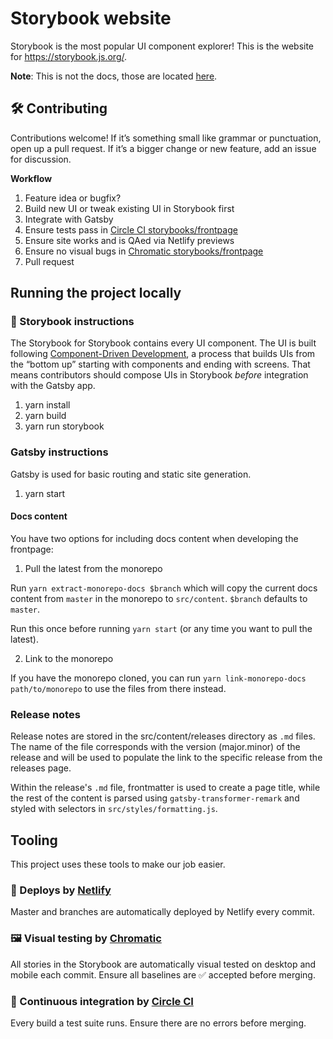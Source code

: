# Storybook website

Storybook is the most popular UI component explorer! This is the website for https://storybook.js.org/.

**Note**: This is not the docs, those are located [here](https://github.com/storybooks/storybook/tree/next/docs).

## 🛠 Contributing

Contributions welcome! If it’s something small like grammar or punctuation, open up a pull request. If it’s a bigger change or new feature, add an issue for discussion.

**Workflow**

1. Feature idea or bugfix?
2. Build new UI or tweak existing UI in Storybook first
3. Integrate with Gatsby
4. Ensure tests pass in [Circle CI storybooks/frontpage](https://circleci.com/gh/storybooks/frontpage)
5. Ensure site works and is QAed via Netlify previews
6. Ensure no visual bugs in [Chromatic storybooks/frontpage](https://www.chromatic.com/builds?appId=5be26744d2f6250024a9117d)
7. Pull request

## Running the project locally

### 📕 Storybook instructions

The Storybook for Storybook contains every UI component. The UI is built following [Component-Driven Development](https://blog.hichroma.com/component-driven-development-ce1109d56c8e), a process that builds UIs from the “bottom up” starting with components and ending with screens. That means contributors should compose UIs in Storybook _before_ integration with the Gatsby app.

1. yarn install
2. yarn build
3. yarn run storybook

### Gatsby instructions

Gatsby is used for basic routing and static site generation.

1. yarn start

#### Docs content

You have two options for including docs content when developing the frontpage:

1. Pull the latest from the monorepo

Run `yarn extract-monorepo-docs $branch` which will copy the current docs content from `master` in the monorepo to `src/content`. `$branch` defaults to `master`.

Run this once before running `yarn start` (or any time you want to pull the latest).

2. Link to the monorepo

If you have the monorepo cloned, you can run `yarn link-monorepo-docs path/to/monorepo` to use the files from there instead.

### Release notes

Release notes are stored in the src/content/releases directory as `.md` files. The name of the file corresponds with the version (major.minor) of the release and will be used to populate the link to the specific release from the releases page.

Within the release's `.md` file, frontmatter is used to create a page title, while the rest of the content is parsed using `gatsby-transformer-remark` and styled with selectors in `src/styles/formatting.js`.

## Tooling

This project uses these tools to make our job easier.

### 💫 Deploys by [Netlify](https://netlify.com)

Master and branches are automatically deployed by Netlify every commit.

### 🖼 Visual testing by [Chromatic](https://www.chromatic.com/library?appId=5be26744d2f6250024a9117d)

All stories in the Storybook are automatically visual tested on desktop and mobile each commit. Ensure all baselines are ✅ accepted before merging.

### 🚦 Continuous integration by [Circle CI](https://circleci.com/gh/storybookjs/frontpage)

Every build a test suite runs. Ensure there are no errors before merging.
